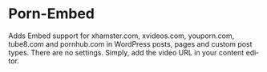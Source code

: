 # Porn-Embed
Adds Embed sup­port for xhamster.com, xvideos.com, youporn.com, tube8.com and pornhub.com in Word­Press posts, pages and custom post types. There are no set­tings. Sim­ply, add the video URL in your con­tent edi­tor.
